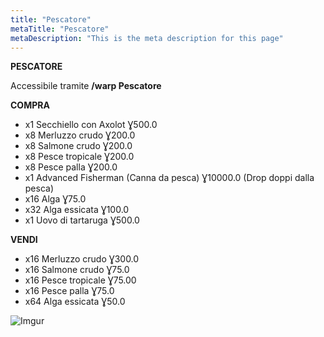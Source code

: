 ```yaml
---
title: "Pescatore"
metaTitle: "Pescatore"
metaDescription: "This is the meta description for this page"
---
```


**PESCATORE**

Accessibile tramite **/warp Pescatore**

**COMPRA**
- x1 Secchiello con Axolot Ɣ500.0
- x8 Merluzzo crudo Ɣ200.0
- x8 Salmone crudo Ɣ200.0
- x8 Pesce tropicale Ɣ200.0
- x8 Pesce palla Ɣ200.0
- x1 Advanced Fisherman (Canna da pesca) Ɣ10000.0 (Drop doppi dalla pesca)
- x16 Alga Ɣ75.0
- x32 Alga essicata Ɣ100.0
- x1 Uovo di tartaruga Ɣ500.0

**VENDI**
- x16 Merluzzo crudo Ɣ300.0
- x16 Salmone crudo Ɣ75.0
- x16 Pesce tropicale Ɣ75.00
- x16 Pesce palla Ɣ75.0
- x64 Alga essicata Ɣ50.0

![Imgur](https://imgur.com/1a8eEO3.png)
